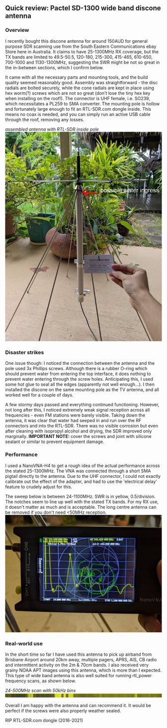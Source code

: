 ## Quick review: Pactel SD-1300 wide band discone antenna

### Overview

I recently bought this discone antenna for around 150AUD for general purpose SDR scanning use from the South Eastern Communications ebay Store here in Australia. It claims to have 25-1300MHz RX coverage, but the TX bands are limited to 49.5-50.5, 120-180, 215-300, 415-465, 610-650, 700-1000 and 1130-1300MHz, suggesting the SWR might be not so great in the in-between sections, which I confirm below.

It came with all the necessary parts and mounting tools, and the build quality seemed reasonably good. Assembly was straightforward - the disc radials are bolted securely, while the cone radials are kept in place using hex worm(?) screws which are not so great (don't lose the tiny hex key when installing on the roof!). The connector is UHF female, i.e. SO239, which necessitates a PL259 to SMA converter. The mounting pole is hollow and fortunately large enough to fit an RTL-SDR.com dongle inside. This means no coax is needed, and you can simply run an active USB cable through the roof, removing any losses.

*assembled antenna with RTL-SDR inside pole*
![](/img/discone/discone_assembled_note.jpg)

### Disaster strikes
One issue though: I noticed the connection between the antenna and the pole used 3x Phillips screws. Although there is a rubber O-ring which should prevent water from entering the top interface, it does nothing to prevent water entering through the screw holes. Anticipating this, I used some hot glue to seal all the edges (apparently not well enough...). I then installed the discone on the same mounting pole as the TV antenna, and all worked well for a couple of days.

A few stormy days passed and everything continued functioning. However, not long after this, I noticed extremely weak signal reception across all frequencies - even FM stations were barely visible. Taking down the antenna, it was clear that water had seeped in and run over the RF connectors and into the RTL-SDR. There was no visible corrosion but even after cleaning with isopropyl alcohol and drying, the SDR improved only marginally. **IMPORTANT NOTE:** cover the screws and joint with silicone sealant or similar to prevent equipment damage.

### Performance
I used a NanoVNA-H4 to get a rough idea of the actual performance across the stated 25-1300MHz. The VNA was connected through a short SMA pigtail directly to the antenna. Due to the UHF connector, I could not exactly calibrate out the effect of the adapter, and had to use the 'electrical delay' feature to crudely adjust for this.

The sweep below is between 24-1100MHz. SWR is in yellow, 0.5/division. The notches seem to line up well with the stated TX bands. For my RX use, it doesn't matter as much and is acceptable. The long centre antenna can be removed if you don't need <50MHz reception.
![VNA](/img/discone/discone_vna.jpg)

### Real-world use
In the short time so far I have used this antenna to pick up airband from Brisbane Airport around 20km away, multiple pagers, APRS, AIS, CB radio and intermittent activity on the 2m & 70cm bands. I also received very grainy NOAA APT images using this antenna, which is more than I expected. This type of wide band antenna is also well suited for running rtl_power frequency scans, as shown below.

*24-500MHz scan with 50kHz bins*
![](/img/discone/24-500M-50k-2m.jpg)

Overall I am happy with the antenna and can recommend it. It would be perfect if the screws were also properly weather sealed.

RIP RTL-SDR.com dongle (2016-2021)